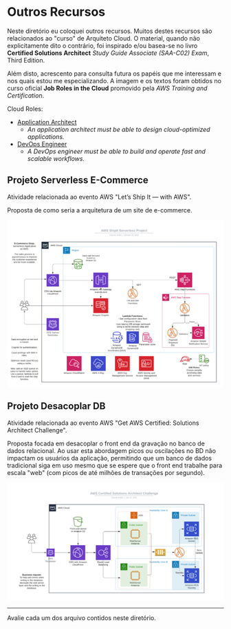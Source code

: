 # Outros Recursos

Neste diretório eu coloquei outros recursos. Muitos destes recursos são relacionados ao "curso" de Arquiteto Cloud. O
material, quando não explicitamente dito o contrário, foi inspirado e/ou basea-se no livro **Certified Solutions
Architect** _Study Guide Associate (SAA-C02) Exam_, Third Edition.

Além disto, acrescento para consulta futura os papéis que me interessam e nos quais estou me especializando. A imagem e
os textos foram obtidos no curso oficial **Job Roles in the Cloud** promovido pela _AWS Training and Certification_.

Cloud Roles:

- [Application Architect](Arquiteto.png)
  - _An application architect must be able to design cloud-optimized applications._
- [DevOps Engineer](DevOps.png)
  - _A DevOps engineer must be able to build and operate fast and scalable workflows._

## Projeto Serverless E-Commerce

Atividade relacionada ao evento AWS "Let’s Ship It — with AWS".

Proposta de como seria a arquitetura de um site de e-commerce.

![](ShipIt%20AWS.png)

## Projeto Desacoplar DB

Atividade relacionada ao evento AWS "Get AWS Certified: Solutions Architect Challenge".

Proposta focada em desacoplar o front end da gravação no banco de dados relacional. Ao usar esta abordagem picos ou
oscilações no BD não impactam os usuários da aplicação, permitindo que um banco de dados tradicional siga em uso mesmo
que se espere que o front end trabalhe para escala "web" (com picos de até milhões de transações por segundo).

![](Decouple%20WebServer%20and%20Writing%20to%20DB.svg)

---

Avalie cada um dos arquivo contidos neste diretório.
